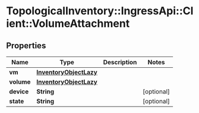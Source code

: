 # TopologicalInventory::IngressApi::Client::VolumeAttachment

## Properties
Name | Type | Description | Notes
------------ | ------------- | ------------- | -------------
**vm** | [**InventoryObjectLazy**](InventoryObjectLazy.md) |  | 
**volume** | [**InventoryObjectLazy**](InventoryObjectLazy.md) |  | 
**device** | **String** |  | [optional] 
**state** | **String** |  | [optional] 


